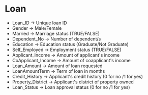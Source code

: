 # Loan
* Loan_ID -> Unique loan ID
* Gender -> Male/Female
* Married -> Marriage status (TRUE/FALSE)
* Dependent_No -> Number of dependent/s
* Education -> Education status (Graduate/Not Graduate)
* Self_Employed -> Employment status (TRUE/FALSE)
* Applicant_Income -> Amount of applicant's income
* CoApplicant_Income -> Amount of coapplicant's income
* Loan_Amount -> Amount of loan requested
* LoanAmountTerm -> Term of loan in months
* Credit_History -> Applicant's credit history (0 for no /1 for yes)
* Property_District -> Applicant's district of property owned
* Loan_Status -> Loan approval status (0 for no /1 for yes)
